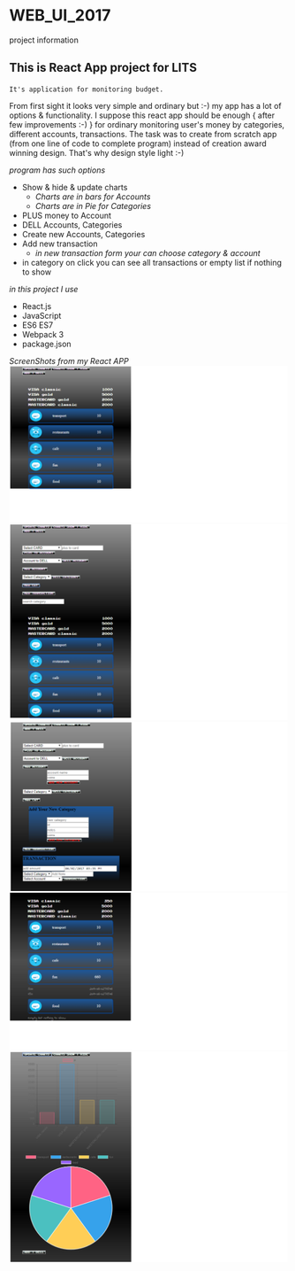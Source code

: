 # WEB_UI_2017
project information

## This is React App project for LITS

    It's application for monitoring budget.
    
From first sight it looks very simple and ordinary but :-) my app has a lot of options & functionality. I suppose this react app should be enough { after few improvements :-) } for ordinary monitoring user's money by categories, different accounts, transactions. The task was to create from scratch app (from one line of code to complete program) instead of creation award winning design. That's why design style light :-)


_program has such options_

   * Show & hide & update charts
     * _Charts are in bars for Accounts_
     * _Charts are in Pie for Categories_
   * PLUS money to Account
   * DELL Accounts, Categories
   * Create new Accounts, Categories
   * Add new transaction
     * _in new transaction form your can choose category & account_
   * in category on click you can see all transactions or empty list if nothing to show


_in this project I use_

   * React.js
   * JavaScript
   * ES6 ES7
   * Webpack 3
   * package.json


_ScreenShots from my React APP_
  ![Start_APP](./snap/Project___Start_APP.png)
  ![add and dell items](./snap/Project___add_&_dell_items.png)
  ![new categories or transactions](./snap/Project___new_category_transaction.png)
  ![view transactions](./snap/Project___view_transactions.png)
  ![View charts](./snap/Project___Charts.png)
